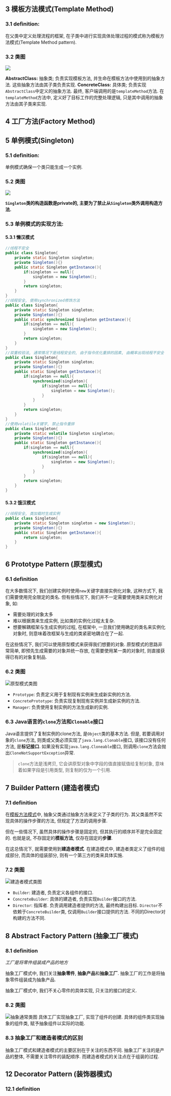 ## 3 模板方法模式(Template Method)
### 3.1 definition:
在父类中定义处理流程的框架, 在子类中进行实现具体处理过程的模式称为模板方法模式(Template Method pattern).
### 3.2 类图
  ![](https://i.loli.net/2021/04/26/FhmPW6wLv2dT3Ee.png)

**AbstractClass:** 抽象类; 负责实现模板方法, 并生命在模板方法中使用到的抽象方法. 这些抽象方法由其子类负责实现.
**ConcreteClass:** 具体类; 负责实现`AbstractClass`中定义的抽象方法.
最终, 客户端调用的是`templateMethod`方法. 在`templateMethod`方法中, 定义好了目标工作的完整处理逻辑, 只是其中调用的抽象方法由其子类来实现.
## 4 工厂方法(Factory Method)
## 5 单例模式(Singleton)
### 5.1 definition:
单例模式确保一个类只能生成一个实例.
### 5.2 类图
  ![](https://i.loli.net/2021/04/26/tvUdGgEiZFyKkPW.png)

**`Singleton`类的构造函数是private的, 主要为了禁止从`Singleton`类外调用构造方法.**
### 5.3 单例模式的实现方法:
#### 5.3.1 懒汉模式
```java
//线程不安全
public class Singleton{
    private static Singleton singleton;
    private Singleton(){}
    public static Singleton getInstance(){
        if(singleton == null){
            singleton = new Singleton();
        }
        return singleton;
    }
}
//线程安全, 使用synchronized修饰方法
public class Singleton{
    private static Singleton singleton;
    private Singleton(){}
    public static synchronized Singleton getInstance(){
        if(singleton == null){
            singleton = new Singleton();
        }
        return singleton;
    }
}
//双重校验法, 通常情况下是线程安全的, 由于指令优化重排的因素, 由概率出现线程不安全
public class Singleton{
    private static Singleton singleton;
    private Singleton(){}
    public static Singleton getInstance(){
        if(singleton == null){
            synchronized(singleton){
                if(singleton == null){
                    singleton = new Singleton();
                }
            }
        }
        return singleton;
    }
}
//使用volatile关键字, 禁止指令重排
public class Singleton{
    private static volatile Singleton singleton;
    private Singleton(){}
    public static Singleton getInstance(){
        if(singleton == null){
            synchronized(singleton){
                if(singleton == null){
                    singleton = new Singleton();
                }
            }
        }
        return singleton;
    }
}
```
#### 5.3.2 饿汉模式
```java
//线程安全, 类加载时生成实例
public class Singleton{
    private static Singleton singleton = new Singleton();
    private Singleton(){}
    public static Singleton getInstance(){
        return singleton;
    }
}
```
## 6 Prototype Pattern (原型模式)
### 6.1 definition
在大多数情况下, 我们创建实例时使用`new`关键字直接实例化对象, 这种方式下, 我们需要使用完全限定的类名. 但有些情况下, 我们并不一定需要使用类来实例化对象, 如:
- 需要处理的对象太多
- 难以根据类来生成实例, 比如类的实例化过程太复杂.
- 想要解耦框架与生成实例的过程, 在框架中, 一旦我们使用确定的类名来实例化对象时, 则意味着改框架与生成的类紧密地耦合在了一起.

在这些情况下, 我们可以使用原型模式来获得我们想要的对象. 原型模式的思路非常简单, 即预先生成需要的对象并统一存放, 在需要使用某一类的对象时, 则直接获得已有的对象复制品.
### 6.2 类图
![原型模式类图](https://i.loli.net/2021/04/28/pUd68Og7bBEDaPJ.png)

- `Prototype`: 负责定义用于复制现有实例来生成新实例的方法.
- `ConcretePrototype`: 负责实现复制现有实例并生成新实例的方法.
- `Manager`: 负责使用复制实例的方法生成新的实例.
### 6.3 Java语言的`clone`方法和`Clonable`接口
Java语言提供了复制实例的clone方法, 是`Object`类的基本方法. 但是, 若要调用对象的`clone`方法, 则类或父类必须实现了`java.lang.Clonable`接口, 该接口没有任何方法, 是**标记接口**. 如果没有实现`java.lang.Cloneable`接口, 则调用`clone`方法会抛出`CloneNotSupportException`异常.
> `clone`方法是浅拷贝, 它会讲原型对象中字段的值直接赋值给复制对象, 意味着如果字段是引用类型, 则复制的仅为一个引用.

## 7 Builder Pattern (建造者模式)
### 7.1 definition
在[模板方法模式](#3-模板方法模式template-method)中, 抽象父类通过抽象方法来定义了子类的行为. 其父类虽然不实现具体的操作步骤的方法, 但规定了方法的调用步骤.

但在一些情况下, 虽然具体的操作步骤是固定的, 但其执行的顺序并不是完全固定的. 也就是说, 不存固定的**模板方法**, 仅存在固定的**步骤**.

在这总情况下, 就需要使用到**建造者模式**. 在建造模式中, 建造者类定义了组件的组成部分, 而具体的组装部分, 则有一个第三方的类来具体实施.
### 7.2 类图
![建造者模式类图](https://i.loli.net/2021/04/28/PJeET9Kxu31ycID.png)
- `Builder`: 建造者, 负责定义各组件的接口.
- `ConcreteBuilder`: 具体的建造者, 负责实现`Builder`接口的方法. 
- `Director`: 指挥者. 负责调用建造者提供的方法, 最终构建出目标. `Director`不依赖于`ConcreteBuilder`类, 仅调用`Builder`接口提供的方法. 不同的Director对构建的方法不同.
## 8 Abstract Factory Pattern (抽象工厂模式)
### 8.1 definition
*工厂是将零件组装成产品的地方*

抽象工厂模式中, 我们关注**抽象零件**, **抽象产品**和**抽象工厂**. 抽象工厂的工作是将抽象零件组装成为抽象产品.

抽象工厂模式中, 我们不关心零件的具体实现, 只关注的接口的定义.
### 8.2 类图
![抽象通常类图](https://i.loli.net/2021/05/09/VaYbm4lTXr3FSuE.jpg)
具体工厂实现抽象工厂, 实现了组件的创建. 具体的组件类实现抽象的组件类, 赋予抽象组件以实际的功能.
### 8.3 抽象工厂和建造者模式的区别
抽象工厂模式和建造者模式的主要区别在于关注的东西不同. 抽象工厂关注的是产品的整体, 不需要关注零件的装配顺序. 而建造者模式的关注点在于组装的过程.

## 12 Decorator Pattern (装饰器模式)
### 12.1 definition
